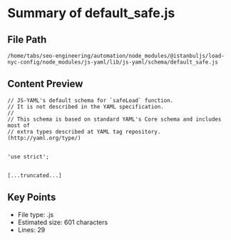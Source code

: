 # Summary of default_safe.js
  
## File Path
`/home/tabs/seo-engineering/automation/node_modules/@istanbuljs/load-nyc-config/node_modules/js-yaml/lib/js-yaml/schema/default_safe.js`

## Content Preview
```
// JS-YAML's default schema for `safeLoad` function.
// It is not described in the YAML specification.
//
// This schema is based on standard YAML's Core schema and includes most of
// extra types described at YAML tag repository. (http://yaml.org/type/)


'use strict';


[...truncated...]
```

## Key Points
- File type: .js
- Estimated size: 601 characters
- Lines: 29
